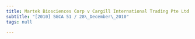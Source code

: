 ```yaml
---
title: Martek Biosciences Corp v Cargill International Trading Pte Ltd
subtitle: "[2010] SGCA 51 / 28\_December\_2010"
tags: null

---
```


